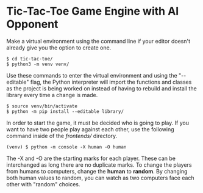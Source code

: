# Tic-Tac-Toe Game Engine with AI Opponent

Make a virtual environment using the command line if your editor doesn't already
give you the option to create one.
```Shell
$ cd tic-tac-toe/
$ python3 -m venv venv/
```

Use these commands to enter the virtual environment and using the "--editable" flag,
the Python interpreter will import the functions and classes as the project is
being worked on instead of having to rebuild and install the library every time
a change is made.
```Shell
$ source venv/bin/activate
$ python -m pip install --editable library/
```

In order to start the game, it must be decided who is going to play. If you want
to have two people play against each other, use the following command inside of the
*frontends/* directory.
```Shell
(venv) $ python -m console -X human -O human
```

The -X and -O are the starting marks for each player. These can be interchanged
as long there are no duplicate marks. To change the players from humans to
computers, change the **human** to **random**. By changing both human values
to random, you can watch as two computers face each other with "random" choices.
